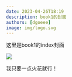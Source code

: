 ```yaml
---
date: 2023-04-26T18:19
description: book1的封面
authors: [dgoeee]
image: img/logo.svg
---
```


这里是book1的index封面

![](https://game.gtimg.cn/images/lol/universe/v1/assets/blt8153414671d1773e-zeri-splashv2.jpg)

我只要一点火花就行！
